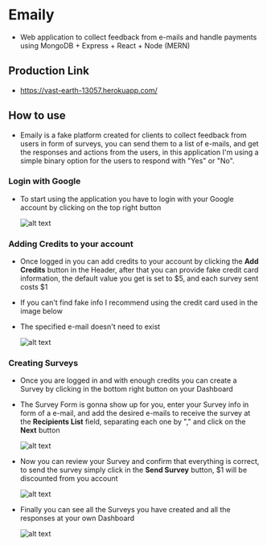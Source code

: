 # Emaily

- Web application to collect feedback from e-mails and handle payments using MongoDB + Express + React + Node (MERN)

## Production Link

- https://vast-earth-13057.herokuapp.com/

## How to use

- Emaily is a fake platform created for clients to collect feedback from users in form of surveys, you can send them to a list of e-mails, and get the responses and actions from the users, in this application I'm using a simple binary option for the users to respond with "Yes" or "No".

### Login with Google

- To start using the application you have to login with your Google account by clicking on the top right button <br />

  ![alt text](https://i.imgur.com/i1z0hBD.png)

### Adding Credits to your account

- Once logged in you can add credits to your account by clicking the **Add Credits** button in the Header, after that you can provide fake credit card information, the default value you get is set to $5, and each survey sent costs $1
- If you can't find fake info I recommend using the credit card used in the image below
- The specified e-mail doesn't need to exist <br />

  ![alt text](https://i.imgur.com/VZHcGK2.png)

### Creating Surveys

- Once you are logged in and with enough credits you can create a Survey by clicking in the bottom right button on your Dashboard
- The Survey Form is gonna show up for you, enter your Survey info in form of a e-mail, and add the desired e-mails to receive the survey at the **Recipients List** field, separating each one by "," and click on the **Next** button <br />

  ![alt text](https://i.imgur.com/JtRg7DM.png)
  
- Now you can review your Survey and confirm that everything is correct, to send the survey simply click in the **Send Survey** button, $1 will be discounted from you account <br />

  ![alt text](https://i.imgur.com/rpPfe2m.png)

- Finally you can see all the Surveys you have created and all the responses at your own Dashboard <br />

  ![alt text](https://i.imgur.com/IvomUuE.png)
